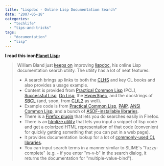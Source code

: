 ```yaml
---
title: "Lispdoc - Online Lisp Documentation Search"
date: "2007-05-18"
categories: 
  - "techlife"
  - "tips-and-tricks"
tags: 
  - "documentation"
  - "lisp"
---
```


**I read this inon[Planet Lisp](http://planet.lisp.org/):**

> William Bland just [keeps on](http://abstractstuff.livejournal.com/30577.html) improving [lispdoc](http://lispdoc.com/), his online Lisp documentation search utility. The utility has a lot of neat features:
> 
> - A search brings up links to both the [CLHS](http://www.lispworks.com/documentation/HyperSpec/Front/) and key CL books and also provides a usage example.
> - Content is provided from [Practical Common Lisp](http://gigamonkeys.com/book/) (PCL), [Successful Lisp](http://www.psg.com/~dlamkins/sl/cover.html), [On Lisp](http://www.paulgraham.com/onlisp.html), the [HyperSpec](http://www.lispworks.com/documentation/HyperSpec/Front/), and the docstrings of [SBCL](http://sbcl.sourceforge.net/) (and, soon, from [CLtL2](http://www.cs.cmu.edu/Groups/AI/html/cltl/cltl2.html) as well).
> - Example code is from [Practical Common Lisp](http://gigamonkeys.com/book/), [PAIP](http://www.norvig.com/paip.html), [ANSI Common Lisp](http://www.paulgraham.com/acl.html), and a bunch of [ASDF-installable libraries](http://www.cliki.net/ASDF-Install).
> - There is a [Firefox plugin](http://mycroft.mozdev.org/download.html?name=lispdoc&sherlock=yes&opensearch=yes) that lets you do searches easily in Firefox.
> - There is an [htmlize utility](http://lispdoc.com/htmlize) that lets you input a snippet of lisp code and get a colorized HTML representation of that code (convenient for quickly getting something that you can put in a web page).
> - It provides documentation lookup for a lot of [commonly-used CL libraries](http://lispdoc.com/packages).
> - You can input search terms in a manner similar to SLIME's "fuzzy-complete" (e.g. - if you enter "m-v-b" in the search dialog, it returns the documentation for "multiple-value-bind").
